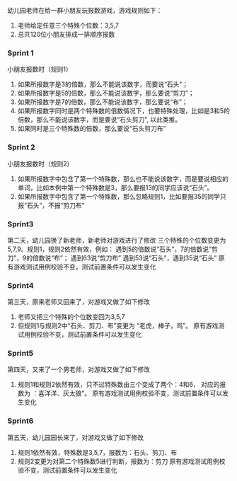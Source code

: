 幼儿园老师在给一群小朋友玩报数游戏，游戏规则如下：
1. 老师给定任意三个特殊个位数：3,5,7
2. 总共120位小朋友排成一排顺序报数

### Sprint 1
小朋友报数时（规则1）
1. 如果所报数字是3的倍数，那么不能说该数字，而要说“石头”；
2. 如果所报数字是5的倍数，那么不能说该数字，那么要说“剪刀”；
3. 如果所报数字是7的倍数，那么不能说该数字，那么要说“布”；
4. 如果所报数字同时是两个特殊数的倍数情况下，也要特殊处理，比如是3和5的倍数，那么不能说该数字，而是要说“石头剪刀”, 以此类推。
5. 如果同时是三个特殊数的倍数，那么要说“石头剪刀布”

### Sprint 2
小朋友报数时（规则2）
1. 如果所报数字中包含了第一个特殊数，那么也不能说该数字，而是要说相应的单词，比如本例中第一个特殊数是3，那么要报13的同学应该说“石头”。
2. 如果所报数字中包含了第一个特殊数，那么忽略规则1，比如要报35的同学只报“石头”，不报“剪刀布”

### Sprint3
第二天，幼儿园换了新老师，新老师对游戏进行了修改
三个特殊的个位数变更为5,7,9。规则1，规则2依然有效，例如：
  遇到5的倍数说“石头”，7的倍数说“剪刀”，9的倍数说“布”；
  遇到63说“剪刀布”
  遇到53说“石头”，遇到35说“石头”
原有游戏测试用例校验不变，测试前置条件可以发生变化

### Sprint4
第三天，原来老师又回来了，对游戏又做了如下修改
1. 老师又把三个特殊的个位数变回为3,5,7
2. 但规则1与规则2中“石头、剪刀、布”变更为 “老虎，棒子，鸡”。
原有游戏测试用例校验不变，测试前置条件可以发生变化

### Sprint5
第四天，又来了一个男老师，对游戏又做了如下修改
1. 规则1和规则2依然有效，只不过特殊数由三个变成了两个：4和6，
对应的报数为 ：喜洋洋、灰太狼”。
原有游戏测试用例校验不变，测试前置条件可以发生变化

### Sprint6
第五天，幼儿园园长来了，对游戏又做了如下修改
1. 规则1依然有效，特殊数是3,5,7，报数为：石头、剪刀、布
2. 规则2变更为对第二个特殊数5进行判断，报数为：剪刀
原有游戏测试用例校验不变，测试前置条件可以发生变化
